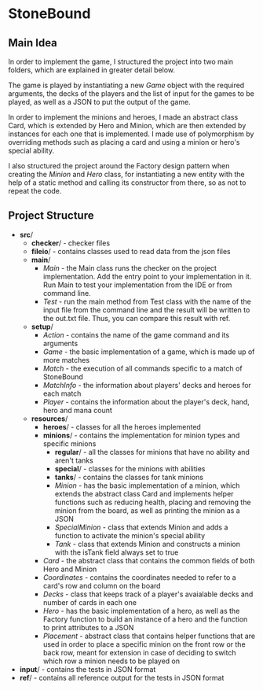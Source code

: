 # StoneBound

## Main Idea
In order to implement the game, I structured the project into two main folders, which are explained in greater detail below.

The game is played by instantiating a new *Game* object with the required arguments, the decks of the players and the list of input for the games to be played, as well as a JSON to put the output of the game.

In order to implement the minions and heroes, I made an abstract class Card, which is extended by Hero and Minion, which are then extended by instances for each one that is implemented. I made use of polymorphism by overriding methods such as placing a card and using a minion or hero's special ability.

I also structured the project around the Factory design pattern when creating the *Minion* and *Hero* class, for instantiating a new entity with the help of a static method and calling its constructor from there, so as not to repeat the code.

## Project Structure

* **src**/
  * **checker**/ - checker files
  * **fileio**/ - contains classes used to read data from the json files
  * **main**/
      * *Main* - the Main class runs the checker on the project implementation. Add the entry point to your implementation in it. Run Main to test your implementation from the IDE or from command line.
      * *Test* - run the main method from Test class with the name of the input file from the command line and the result will be written to the out.txt file. Thus, you can compare this result with ref.
  * **setup**/
    * *Action* - contains the name of the game command and its arguments
    * *Game* - the basic implementation of a game, which is made up of more matches
    * *Match* - the execution of all commands specific to a match of StoneBound
    * *MatchInfo* - the information about players' decks and heroes for each match
    * *Player* - contains the information about the player's deck, hand, hero and mana count
  * **resources**/
    * **heroes**/ - classes for all the heroes implemented
    * **minions**/ - contains the implementation for minion types and specific minions
        * **regular**/ - all the classes for minions that have no ability and aren't tanks
        * **special**/ - classes for the minions with abilities
        * **tanks**/ - contains the classes for tank minions
        * *Minion* - has the basic implementation of a minion, which extends the abstract class Card and implements helper functions such as reducing health, placing and removing the minion from the board, as well as printing the minion as a JSON
        * *SpecialMinion* - class that extends Minion and adds a function to activate the minion's special ability
        * *Tank* - class that extends Minion and constructs a minion with the isTank field always set to true
    * *Card* - the abstract class that contains the common fields of both Hero and Minion
    * *Coordinates* - contains the coordinates needed to refer to a card's row and column on the board
    * *Decks* - class that keeps track of a player's avaialable decks and number of cards in each one
    * *Hero* - has the basic implementation of a hero, as well as the Factory function to build an instance of a hero and the function to print attributes to a JSON
    * *Placement* - abstract class that contains helper functions that are used in order to place a specific minion on the front row or the back row, meant for extension in case of deciding to switch which row a minion needs to be played on
* **input**/ - contains the tests in JSON format
* **ref**/ - contains all reference output for the tests in JSON format

